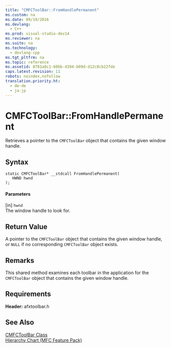 ```yaml
---
title: "CMFCToolBar::FromHandlePermanent"
ms.custom: na
ms.date: 09/19/2016
ms.devlang: 
  - C++
ms.prod: visual-studio-dev14
ms.reviewer: na
ms.suite: na
ms.technology: 
  - devlang-cpp
ms.tgt_pltfrm: na
ms.topic: reference
ms.assetid: 8781a8c1-60bb-4394-b09d-d12c8cb22fde
caps.latest.revision: 11
robots: noindex,nofollow
translation.priority.ht: 
  - de-de
  - ja-jp
---
```

# CMFCToolBar::FromHandlePermanent
Retrieves a pointer to the `CMFCToolBar` object that contains the given window handle.  
  
## Syntax  
  
```  
static CMFCToolBar* __stdcall FromHandlePermanent(  
   HWND hwnd  
);  
```  
  
#### Parameters  
 [in] `hwnd`  
 The window handle to look for.  
  
## Return Value  
 A pointer to the `CMFCToolBar` object that contains the given window handle, or `NULL` if no corresponding `CMFCToolBar` object exists.  
  
## Remarks  
 This shared method examines each toolbar in the application for the `CMFCToolBar` object that contains the given window handle.  
  
## Requirements  
 **Header:** afxtoolbar.h  
  
## See Also  
 [CMFCToolBar Class](../Topic/CMFCToolBar%20Class.md)   
 [Hierarchy Chart (MFC Feature Pack)](../vs140/Hierarchy-Chart.md)